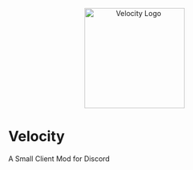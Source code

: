 <p align="center">
  <img width="200" src="https://velocity-discord.netlify.app/assets/icon.png" alt="Velocity Logo">
</p>

# Velocity
A Small Client Mod for Discord
